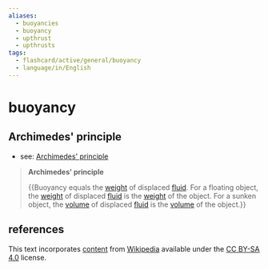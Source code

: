 ```yaml
---
aliases:
  - buoyancies
  - buoyancy
  - upthrust
  - upthrusts
tags:
  - flashcard/active/general/buoyancy
  - language/in/English
---
```


# buoyancy

## Archimedes' principle

- see: [Archimedes' principle](Archimedes'%20principle.md)

> __Archimedes' principle__
>
> {{Buoyancy equals the [weight](weight.md) of displaced [fluid](fluid.md). For a floating object, the [weight](weight.md) of displaced [fluid](fluid.md) is the [weight](weight.md) of the object. For a sunken object, the [volume](volume.md) of displaced [fluid](fluid.md) is the [volume](volume.md) of the object.}}

## references

This text incorporates [content](https://en.wikipedia.org/wiki/buoyancy) from [Wikipedia](Wikipedia.md) available under the [CC BY-SA 4.0](https://creativecommons.org/licenses/by-sa/4.0/) license.
